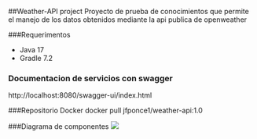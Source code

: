 ##Weather-API project
Proyecto de prueba de conocimientos que permite el manejo de los datos obtenidos mediante la api publica de openweather

###Requerimentos
- Java 17
- Gradle 7.2

### Documentacion de servicios con swagger
http://localhost:8080/swagger-ui/index.html

###Repositorio Docker
docker pull jfponce1/weather-api:1.0

###Diagrama de componentes 
![](../../../Desktop/Screenshot_28.png)





